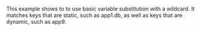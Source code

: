 This example shows to to use basic variable substitution with a wildcard.  It matches keys that are static, such as app1.db, as well as keys that are dynamic, such as app9.

